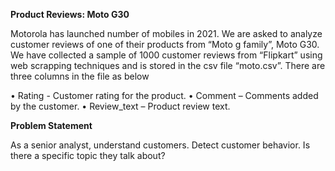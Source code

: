 **Product Reviews: Moto G30**

Motorola has launched number of mobiles in 2021. We are asked to analyze customer reviews of one of their products from “Moto g family”, Moto G30.
We have collected a sample of 1000 customer reviews from “Flipkart” using web scrapping techniques and is stored in the csv file “moto.csv”. There are three columns in the file as below

  • Rating - Customer rating for the product.
  • Comment – Comments added by the customer.
  • Review_text – Product review text.
  
  
**Problem Statement**

As a senior analyst, understand customers. Detect customer behavior. Is there a specific topic they talk about?
